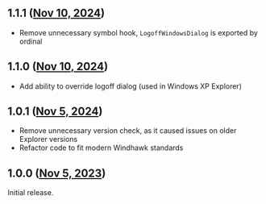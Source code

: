 ## 1.1.1 ([Nov 10, 2024](https://github.com/ramensoftware/windhawk-mods/blob/0e446407ccb4725b2eb9061b584e45e304a281ad/mods/custom-shutdown-dialog.wh.cpp))

- Remove unnecessary symbol hook, `LogoffWindowsDialog` is exported by ordinal

## 1.1.0 ([Nov 10, 2024](https://github.com/ramensoftware/windhawk-mods/blob/f7f83c31e2fde1cd1bdcf110318ae9e9d319ae33/mods/custom-shutdown-dialog.wh.cpp))

- Add ability to override logoff dialog (used in Windows XP Explorer)

## 1.0.1 ([Nov 5, 2024](https://github.com/ramensoftware/windhawk-mods/blob/283efe79823953bacbe87532d0ade644bcbd8f62/mods/custom-shutdown-dialog.wh.cpp))

- Remove unnecessary version check, as it caused issues on older Explorer versions
- Refactor code to fit modern Windhawk standards

## 1.0.0 ([Nov 5, 2023](https://github.com/ramensoftware/windhawk-mods/blob/12155847ff2b01c1e5ec16e997b6f2189115cb35/mods/custom-shutdown-dialog.wh.cpp))

Initial release.

